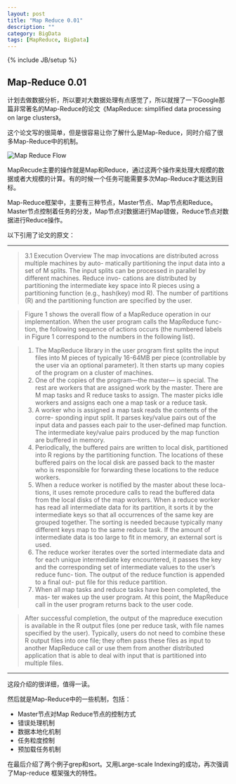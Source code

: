 ```yaml
---
layout: post
title: "Map Reduce 0.01"
description: ""
category: BigData
tags: [MapReduce, BigData]
---
```

{% include JB/setup %}
## Map-Reduce 0.01

计划去做数据分析，所以要对大数据处理有点感觉了，所以就搜了一下Google那篇非常著名的Map-Reduce的论文《MapReduce: simplified data processing on large clusters》。

这个论文写的很简单，但是很容易让你了解什么是Map-Reduce，同时介绍了很多Map-Reduce中的机制。

![Map Reduce Flow](http://www.eetindia.co.in/IMAGES/MapReduce.gif)

MapRecude主要的操作就是Map和Reduce，通过这两个操作来处理大规模的数据或者大规模的计算。有的时候一个任务可能需要多次Map-Reduce才能达到目标。

Map-Reduce框架中，主要有三种节点，Master节点、Map节点和Reduce。Master节点控制着任务的分发，Map节点对数据进行Map错做，Reduce节点对数据进行Reduce操作。

以下引用了论文的原文：

-----
> 3.1 Execution Overview
> The map invocations are distributed across multiple machines by auto- matically partitioning the input data into a set of M splits. The input splits can be processed in parallel by different machines. Reduce invo- cations are distributed by partitioning the intermediate key space into R pieces using a partitioning function (e.g., hash(key) mod R). The number of partitions (R) and the partitioning function are specified by the user.

> Figure 1 shows the overall flow of a MapReduce operation in our implementation. When the user program calls the MapReduce func- tion, the following sequence of actions occurs (the numbered labels in Figure 1 correspond to the numbers in the following list).

> 1. The MapReduce library in the user program first splits the input files into M pieces of typically 16-64MB per piece (controllable by the user via an optional parameter). It then starts up many copies of the program on a cluster of machines.
> 2. One of the copies of the program—the master— is special. The rest are workers that are assigned work by the master. There are M map tasks and R reduce tasks to assign. The master picks idle workers and assigns each one a map task or a reduce task.
> 3. A worker who is assigned a map task reads the contents of the corre- sponding input split. It parses key/value pairs out of the input data and passes each pair to the user-defined map function. The intermediate key/value pairs produced by the map function are buffered in memory.
> 4. Periodically, the buffered pairs are written to local disk, partitioned into R regions by the partitioning function. The locations of these buffered pairs on the local disk are passed back to the master who is responsible for forwarding these locations to the reduce workers.
> 5. When a reduce worker is notified by the master about these loca- tions, it uses remote procedure calls to read the buffered data from the local disks of the map workers. When a reduce worker has read all intermediate data for its partition, it sorts it by the intermediate keys so that all occurrences of the same key are grouped together. The sorting is needed because typically many different keys map to the same reduce task. If the amount of intermediate data is too large to fit in memory, an external sort is used.
> 6. The reduce worker iterates over the sorted intermediate data and for each unique intermediate key encountered, it passes the key and the corresponding set of intermediate values to the user’s reduce func- tion. The output of the reduce function is appended to a final out- put file for this reduce partition.
> 7. When all map tasks and reduce tasks have been completed, the mas- ter wakes up the user program. At this point, the MapReduce call in the user program returns back to the user code.

> After successful completion, the output of the mapreduce execution is available in the R output files (one per reduce task, with file names specified by the user). Typically, users do not need to combine these R output files into one file; they often pass these files as input to another MapReduce call or use them from another distributed application that is able to deal with input that is partitioned into multiple files.

-----
这段介绍的很详细，值得一读。

然后就是Map-Reduce中的一些机制，包括：

* Master节点对Map Reduce节点的控制方式
* 错误处理机制
* 数据本地化机制
* 任务粒度控制
* 预加载任务机制

在最后介绍了两个例子grep和sort。又用Large-scale Indexing的成功，再次强调了Map-reduce 框架强大的特性。

